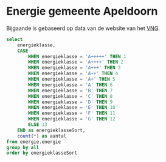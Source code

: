 # Energie gemeente Apeldoorn

Bijgaande is gebaseerd op data van de website van het [VNG](https://dego.vng.nl/?label=topo#16.5/52.087049/4.308188).

```sql energie_labels
select 
    energieklasse,
    CASE 
        WHEN energieklasse = 'A+++++' THEN 1
        WHEN energieklasse = 'A++++' THEN 2
        WHEN energieklasse = 'A+++' THEN 3
        WHEN energieklasse = 'A++' THEN 4
        WHEN energieklasse = 'A+' THEN 5
        WHEN energieklasse = 'A' THEN 6
        WHEN energieklasse = 'B' THEN 7
        WHEN energieklasse = 'C' THEN 8
        WHEN energieklasse = 'D' THEN 9
        WHEN energieklasse = 'E' THEN 10
        WHEN energieklasse = 'F' THEN 11
        WHEN energieklasse = 'G' THEN 12
        ELSE 13
    END as energieklasseSort,
    count(*) as aantal 
from energie.energie 
group by all
order by energieklasseSort
```

<BarChart
    data={energie_labels}
    x=energieklasse
    y=aantal
    chartAreaHeight=300
    sort=false
/>


